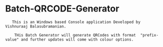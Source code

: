 # Batch-QRCODE-Generator

       This is an Windows based Console application Developed by Vishnuraaj Balasubramanian.
        
        THis Batch Generator will generate QRCodes with format  "prefix-value" and further updates will come with colour options.
